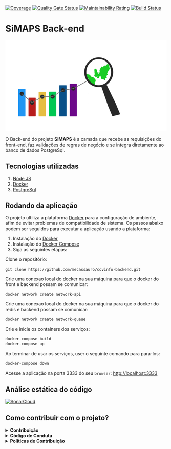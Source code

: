 [![Coverage](https://sonarcloud.io/api/project_badges/measure?project=simaps-ubs_simaps-backend&metric=coverage)](https://sonarcloud.io/dashboard?id=simaps-ubs_simaps-backend)
[![Quality Gate Status](https://sonarcloud.io/api/project_badges/measure?project=simaps-ubs_simaps-backend&metric=alert_status)](https://sonarcloud.io/dashboard?id=simaps-ubs_simaps-backend)
[![Maintainability Rating](https://sonarcloud.io/api/project_badges/measure?project=simaps-ubs_simaps-backend&metric=sqale_rating)](https://sonarcloud.io/dashboard?id=simaps-ubs_simaps-backend)
[![Build Status](https://travis-ci.org/simaps-ubs/simaps-backend.svg?branch=master)](https://travis-ci.org/simaps-ubs/simaps-backend)

# SiMAPS Back-end

<p align="center">
  <img src="./img/logo.svg" alt="logo">
</p>

O Back-end do projeto **SiMAPS** é a camada que recebe as requisições do front-end, faz validações de regras de negócio e se integra diretamente ao banco de dados PostgreSql.

## Tecnologias utilizadas

1. [Node JS](https://nodejs.org/en/)
2. [Docker](https://www.docker.com/what-docker)
3. [PostgreSql](https://www.postgresql.org/)

## Rodando da aplicação

O projeto ultiliza a plataforma [Docker](https://www.docker.com/what-docker) para a configuração de ambiente, afim de evitar problemas de compatibilidade de sistema. Os passos abaixo podem ser seguidos para executar a aplicação usando a plataforma:

1) Instalação do [Docker](https://docs.docker.com/engine/installation/)
2) Instalação do [Docker Compose](https://docs.docker.com/compose/install/)
3) Siga as seguintes etapas:

Clone o repositório:

 ```
 git clone https://github.com/mecassauro/covinfo-backend.git
 ```

Crie uma conexao local do docker na sua máquina para que o docker do front e backend possam se comunicar:
 ```
 docker network create network-api
 ```

Crie uma conexao local do docker na sua máquina para que o docker do redis e backend possam se comunicar:
 ```
 docker network create network-queue
 ```

Crie e inicie os containers dos serviços:

 ```
 docker-compose build
 docker-compose up
 ```

Ao terminar de usar os serviços, user o seguinte comando para para-los:
 ```
 docker-compose down
 ```

Acesse a aplicação na porta 3333 do seu `browser`: [http://localhost:3333]()

## Análise estática do código

[![SonarCloud](https://sonarcloud.io/images/project_badges/sonarcloud-white.svg)](https://sonarcloud.io/dashboard?id=simaps-ubs_simaps-backend)

 ## Como contribuir com o projeto?

 <details><summary><b>Contribuição</b></summary>
 1. <a href="https://github.com/mecassauro/RADAR-frontend/blob/master/docs/CONTRIBUTING.md">Guia de Contribuição</a>
 </details>

<details><summary><b>Código de Conduta</b></summary>
1. <a href="https://github.com/mecassauro/RADAR-frontend/blob/master/docs/CODE_OF_CONDUCT.md">Código de Conduta</a>
</details>

<details><summary><b>Políticas de Contribuição</b></summary>
1. <a href="https://github.com/mecassauro/docs/blob/master/docs/gcs.md">Política de branchs/commits/</a>
</details>





